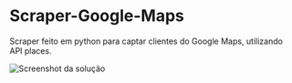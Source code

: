 # Scraper-Google-Maps
Scraper feito em python para captar clientes do Google Maps, utilizando API places.

![Screenshot da solução](https://i.imgur.com/EjGdYg6.png)
